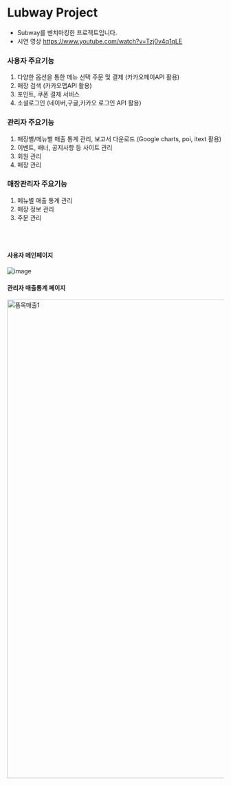 # Lubway Project 

- Subway를 벤치마킹한 프로젝트입니다.
- 시연 영상 https://www.youtube.com/watch?v=Tzj0v4q1qLE


### 사용자 주요기능
1. 다양한 옵션을 통한 메뉴 선택 주문 및 결제 (카카오페이API 활용)
2. 매장 검색 (카카오맵API 활용)
3. 포인트, 쿠폰 결제 서비스
4. 소셜로그인 (네이버,구글,카카오 로그인 API 활용)

### 관리자 주요기능
1. 매장별/메뉴별 매출 통계 관리, 보고서 다운로드 (Google charts, poi, itext 활용)
2. 이벤트, 배너, 공지사항 등 사이트 관리
3. 회원 관리
4. 매장 관리

### 매장관리자 주요기능
1. 메뉴별 매출 통계 관리
2. 매장 정보 관리
3. 주문 관리

<br>
<br>

#### 사용자 메인페이지
![image](https://user-images.githubusercontent.com/66728270/114640826-dba29b00-9d0b-11eb-92ad-cde526042ea9.png)

#### 관리자 매출통계 페이지
<img width="1112" alt="품목매출1" src="https://user-images.githubusercontent.com/66728270/114640733-aac26600-9d0b-11eb-888c-1648a3999ead.png">

